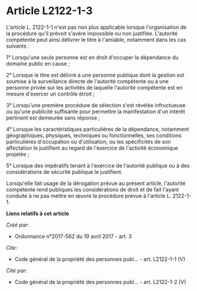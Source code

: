 # Article L2122-1-3

L'article L. 2122-1-1 n'est pas non plus applicable lorsque l'organisation de la procédure qu'il prévoit s'avère impossible
ou non justifiée. L'autorité compétente peut ainsi délivrer le titre à l'amiable, notamment dans les cas suivants :

1° Lorsqu'une seule personne est en droit d'occuper la dépendance du domaine public en cause ;

2° Lorsque le titre est délivré à une personne publique dont la gestion est soumise à la surveillance directe de l'autorité
compétente ou à une personne privée sur les activités de laquelle l'autorité compétente est en mesure d'exercer un contrôle
étroit ;

3° Lorsqu'une première procédure de sélection s'est révélée infructueuse ou qu'une publicité suffisante pour permettre la
manifestation d'un intérêt pertinent est demeurée sans réponse ;

4° Lorsque les caractéristiques particulières de la dépendance, notamment géographiques, physiques, techniques ou
fonctionnelles, ses conditions particulières d'occupation ou d'utilisation, ou les spécificités de son affectation le
justifient au regard de l'exercice de l'activité économique projetée ;

5° Lorsque des impératifs tenant à l'exercice de l'autorité publique ou à des considérations de sécurité publique le
justifient.

Lorsqu'elle fait usage de la dérogation prévue au présent article, l'autorité compétente rend publiques les considérations de
droit et de fait l'ayant conduite à ne pas mettre en œuvre la procédure prévue à l'article L. 2122-1-1.

**Liens relatifs à cet article**

_Créé par_:

  - Ordonnance n°2017-562 du 19 avril 2017 - art. 3

_Cite_:

  - Code général de la propriété des personnes publ... - art. L2122-1-1 (V)

_Cité par_:

  - Code général de la propriété des personnes publ... - art. L2122-1-2 (V)
